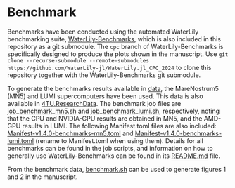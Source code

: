 # Benchmark

Benchmarks have been conducted using the automated WaterLily benchmarking suite, [WaterLily-Benchmarks](https://github.com/WaterLily-jl/WaterLily-Benchmarks), which is also included in this repository as a git submodule. The `cpc` branch of WaterLily-Benchmarks is specifically designed to produce the plots shown in the manuscript. Use `git clone --recurse-submodule --remote-submodules https://github.com/WaterLily-jl/WaterLily.jl_CPC_2024` to clone this repository together with the WaterLily-Benchmarks git submodule.

To generate the benchmarks results available in [data](./data), the MareNostrum5 (MN5) and LUMI supercomputers have been used. This data is also available in [4TU.ResearchData](https://doi.org/10.4121/f5bf6c46-8fbd-42b8-afb6-5eb356eae2e2). The benchmark job files are [job_benchmark_mn5.sh](https://github.com/WaterLily-jl/WaterLily-Benchmarks/blob/cpc/job_benchmark_mn5.sh) and [job_benchmark_lumi.sh](https://github.com/WaterLily-jl/WaterLily-Benchmarks/blob/cpc/job_benchmark_lumi.sh), respectively, noting that the CPU and NVIDIA-GPU results are obtained in MN5, and the AMD-GPU results in LUMI. The following Manifest.toml files are also included: [Manifest-v1.4.0-benchmarks-mn5.toml](https://github.com/WaterLily-jl/WaterLily-Benchmarks/blob/cpc/Manifest-v1.4.0-benchmarks-mn5.toml) and [Manifest-v1.4.0-benchmarks-lumi.toml](https://github.com/WaterLily-jl/WaterLily-Benchmarks/blob/cpc/Manifest-v1.4.0-benchmarks-lumi.toml) (rename to Manifest.toml when using them). Details for all benchmarks can be found in the job scripts, and information on how to generally use WaterLily-Benchmarks can be found in its [README.md](https://github.com/WaterLily-jl/WaterLily-Benchmarks/blob/cpc/README.md) file.

From the benchmark data, [benchmark.sh](benchmark.sh) can be used to generate figures 1 and 2 in the manuscript.
